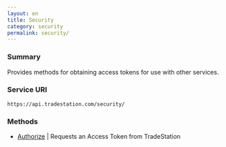 ```yaml
---
layout: en
title: Security
category: security
permalink: security/
---
```


### Summary

Provides methods for obtaining access tokens for use with other services.

### Service URI

`https://api.tradestation.com/security/`

### Methods

* [Authorize](authorize) | Requests an Access Token from TradeStation
